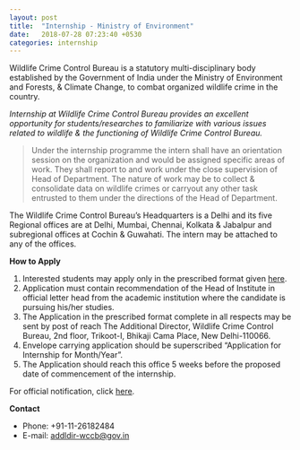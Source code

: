 ```yaml
---
layout: post
title:  "Internship - Ministry of Environment"
date:   2018-07-28 07:23:40 +0530
categories: internship
---
```


Wildlife Crime Control Bureau is a statutory multi-disciplinary body established by the Government of India under the Ministry of Environment and Forests, & Climate Change, to combat organized wildlife crime in the country.


*Internship at Wildlife Crime Control Bureau provides an excellent opportunity for students/researches to familiarize with various issues related to wildlife & the functioning of Wildlife Crime Control Bureau.*

>Under the internship programme the intern shall have an orientation session on the organization and would be assigned specific areas of work. They shall report to and work under the close supervision of Head of Department. The nature of work may be to collect & consolidate data on wildlife crimes or carryout any other task entrusted to them under the directions of the Head of Department.


The Wildlife Crime Control Bureau’s Headquarters is a Delhi and its five Regional offices are at Delhi, Mumbai, Chennai, Kolkata & Jabalpur and subregional offices at Cochin & Guwahati. The intern may be attached to any of the offices.


__How to Apply__
1. Interested students may apply only in the prescribed format given [here](http://wccb.gov.in/WriteReadData/userfiles/file/Internship%20Programme/Application%20Form.pdf).
2. Application must contain recommendation of the Head of Institute in official
letter head from the academic institution where the candidate is pursuing his/her studies.
3. The Application in the prescribed format complete in all respects may be sent by post of reach The Additional Director, Wildlife Crime Control Bureau, 2nd floor, Trikoot-I, Bhikaji Cama Place, New Delhi-110066.
4. Envelope carrying application should be superscribed “Application for Internship for Month/Year”.
5. The Application should reach this office 5 weeks before the proposed date of commencement of the internship.


For official notification, click [here](http://wccb.gov.in/WriteReadData/userfiles/file/Internship%20Programme/Programme.pdf).



__Contact__
- Phone: +91-11-26182484
- E-mail: addldir-wccb@gov.in
